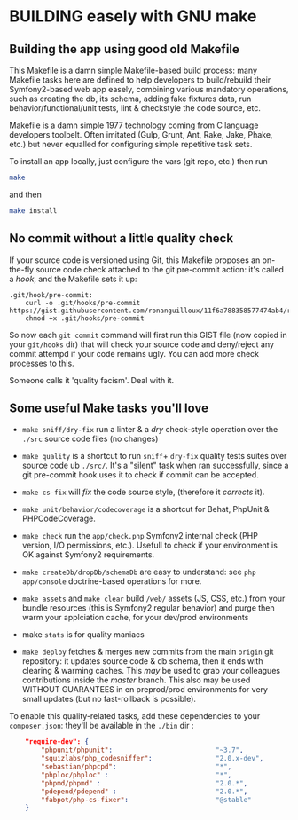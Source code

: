 # BUILDING easely with GNU make


## Building the app using good old Makefile

This Makefile is a damn simple Makefile-based build process: many Makefile tasks here are defined to help developers
to build/rebuild their Symfony2-based web app easely, combining various mandatory operations, such as creating the db, its schema,
 adding fake fixtures data, run behavior/functional/unit tests, lint & checkstyle the code source, etc.

Makefile is a damn simple 1977 technology coming from C language developers toolbelt. Often imitated
(Gulp, Grunt, Ant, Rake, Jake, Phake, etc.) but never equalled for configuring simple repetitive task sets.

To install an app locally, just configure the vars (git repo, etc.) then run

```bash
make
```

and then

```bash
make install
```


## No commit without a little quality check

If your source code is versioned using Git, this Makefile proposes an on-the-fly source code check attached to the git pre-commit action: it's called a _hook_,
and the Makefile sets it up:

```
.git/hook/pre-commit:
   	curl -o .git/hooks/pre-commit https://gist.githubusercontent.com/ronanguilloux/11f6a788358577474ab4/raw
   	chmod +x .git/hooks/pre-commit
```

So now each `git commit` command will first run this GIST file (now copied in your `git/hooks` dir) that will check your source
code and deny/reject any commit attempd if your code remains ugly. You can add more check processes to this.

Someone calls it 'quality facism'. Deal with it.

## Some useful Make tasks you'll love

- `make sniff/dry-fix` run a linter & a _dry_ check-style operation over the `./src` source code files (no changes)

- `make quality` is a shortcut to run `sniff`+ `dry-fix` quality tests suites over source code ub `./src/`. It's a "silent" task when ran successfully,
since a git pre-commit hook uses it to check if commit can be accepted.

- `make cs-fix` will _fix_ the code source style, (therefore it _corrects_ it).

- `make unit/behavior/codecoverage` is a shortcut for Behat, PhpUnit & PHPCodeCoverage.

- `make check` run the `app/check.php` Symfony2 internal check (PHP version, I/O permissions, etc.). Usefull to check
if your environment is OK against Symfony2 requirements.

- `make createDb/dropDb/schemaDb` are easy to understand: see `php app/console` doctrine-based operations for more.

- `make assets` and `make clear` build `/web/` assets (JS, CSS, etc.) from your bundle resources (this is Symfony2 regular behavior)
and purge then warm your applciation cache, for your dev/prod environments

- make `stats` is for quality maniacs

- `make deploy` fetches & merges new commits from the main `origin` git repository: it updates source code & db schema,
then it ends with clearing & warming caches. This _may_ be used to grab your colleagues contributions inside the _master_ branch.
This also may be used WITHOUT GUARANTEES in en preprod/prod environments for very small updates (but no fast-rollback is possible).

To enable this quality-related tasks, add these dependencies to your `composer.json`: they'll be available in the `./bin` dir :

```json
    "require-dev": {
        "phpunit/phpunit":                          "~3.7",
        "squizlabs/php_codesniffer":                "2.0.x-dev",
        "sebastian/phpcpd":                         "*",
        "phploc/phploc" :                           "*",
        "phpmd/phpmd" :                             "2.0.*",
        "pdepend/pdepend" :                         "2.0.*",
        "fabpot/php-cs-fixer":                      "@stable"
    }
```


